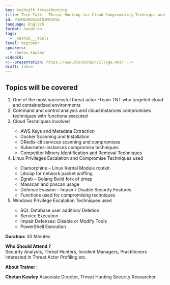 ```yaml
---
key: techtalk_threathunting
title: Tech Talk – Threat Hunting for Cloud Compromising Technique and Threat Actor Profiling for Group “Team TNT”
id: PmoMEVHO3imfUIMXsPai
language: English
format: hands-on
tags:
  - _method___tools
level: beginner
speakers:
  - chetan_kawley
videoId: 
<!--presentation: https://www.blockchainvillage.net/ -->
draft: false
---
```


<!-- <a align="center" class="btn primary" target="_blank" rel="noopener" href="">Register</a> -->

<h2>Topics will be covered</h2>
<ol>
<li>One of the most successful threat actor -Team TNT who targeted cloud and containerized environments</li>
<li>Command and control analysis and cloud instances compromises techniques with functions executed</li>
<li>Cloud Techniques involved</li>
<ul>
    <li>AWS Keys and Metadata Extraction</li>
    <li>Docker Scanning and Installation</li>
    <li>DRedis-cli services scanning and compromises</li>
    <li>Kubernetes-instances compromise techniques</li>
    <li>Competitor Miners Identification and Removal Techniques</li>
</ul>
<li>Linux Privileges Escalation and Compromise Techniques used</li>
<ul>
    <li>Diamorphine – Linux Kernal Module rootkit</li>
    <li>Libcap for network packet sniffing</li>
    <li>Zgrab – Golang Build fork of zmap</li>
    <li>Masscan and pnscan usage</li>
    <li>Defense Evasion – Impair / Disable Security Features</li>
    <li>Functions used for compromising techniques</li>
</ul>
<li>Windows Privilege Escalation Techniques used</li>
  <ul>
    <li>SQL Database user addition/ Deletion</li>
    <li>Service Execution</li>
    <li>Impair Defenses: Disable or Modify Tools</li>
    <li>PowerShell Execution</li>
  </ul>
</ol>

**Duration:** 30 Minutes

**Who Should Attend ?**
<br>Security Analysts, Threat Hunters, Incident Managers, Practitioners interested in Threat Actor Profiling etc.


**About Trainer :**

**Chetan Kawley**
Associate Director, Threat Hunting Security Researcher
<!--
<a align="center" class="btn primary" target="_blank" rel="noopener" href="https://docs.google.com/forms/d/1y7lt1tdIFla1KMybD5AkihWCKbIenk_hxqH1kKHCrgo/">Register</a>
-->